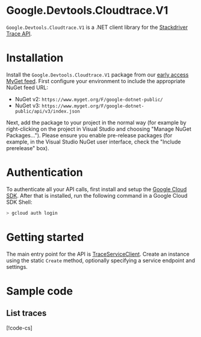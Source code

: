 # Google.Devtools.Cloudtrace.V1

`Google.Devtools.Cloudtrace.V1` is a .NET client
library for the [Stackdriver Trace
API](https://cloud.google.com/trace/).

# Installation

Install the `Google.Devtools.Cloudtrace.V1` package from our
[early access MyGet
feed](https://www.myget.org/gallery/google-dotnet-public).
First configure your environment to include the appropriate NuGet feed
URL:

- NuGet v2: `https://www.myget.org/F/google-dotnet-public/`
- NuGet v3: `https://www.myget.org/F/google-dotnet-public/api/v3/index.json`

Next, add the package to your project in the normal way (for example
by right-clicking on the project in Visual Studio and choosing
"Manage NuGet Packages..."). Please ensure you enable pre-release
packages (for example, in the Visual Studio NuGet user interface,
check the "Include prerelease" box).

# Authentication

To authenticate all your API calls, first install and setup the
[Google Cloud SDK](https://cloud.google.com/sdk/). After that is
installed, run the following command in a Google Cloud SDK Shell:

```sh
> gcloud auth login
```

# Getting started

The main entry point for the API is [TraceServiceClient](obj/api/Google.Devtools.Cloudtrace.V1.TraceServiceClient.yml).
Create an instance using the static `Create` method, optionally specifying a service endpoint and settings.

# Sample code

## List traces

[!code-cs[](obj/snippets/Google.Devtools.Cloudtrace.V1.TraceServiceClient.txt#ListTraces)]
